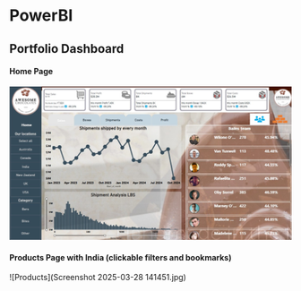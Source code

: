 # PowerBI

## Portfolio Dashboard

#### Home Page 

![Home page](screenshot_of_powerbi.jpg)

#### Products Page with India (clickable filters and bookmarks) 

![Products](Screenshot 2025-03-28 141451.jpg)
